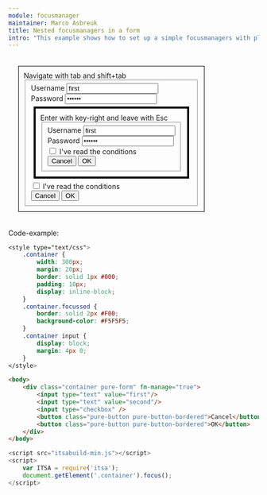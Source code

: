 ```yaml
---
module: focusmanager
maintainer: Marco Asbreuk
title: Nested focusmanagers in a form
intro: "This example shows how to set up a simple focusmanagers with plain HTML. <br><br>By setting the focus to the container, the first element gets focussed automaticly. Looping through the focussable items can be done by the tab-keys - which is the default."
---
```


<style type="text/css">
    .container {
        margin: 20px;
        border: solid 1px #000;
        padding: 10px;
        display: inline-block;
    }
    .container.focussed {
        border: solid 2px #F00;
        background-color: #F5F5F5;
    }
    .container2 {
        margin: 5px;
        border: solid 4px #000;
        padding: 10px;
        display: block;
    }
    .container2.focussed {
        border: solid 4px #F00;
        background-color: #DDD;
    }
    .container2.focussed:focus {
        border: dotted 4px #F00;
    }
    .body-content.module p.spaced {
        margin-top: 4em;
    }
</style>

<form class="container pure-form pure-form-aligned" fm-manage="true">
    <div class="pure-form-message-inline">Navigate with tab and shift+tab</div>
    <fieldset>
        <div class="pure-control-group">
            <label for="name">Username</label>
            <input id="name" type="text" value="first"/>
        </div>
        <div class="pure-control-group">
            <label for="pw">Password</label>
            <input id="pw" type="password" value="second"/>
        </div>
        <div class="container2 pure-form pure-form-aligned" fm-manage="true">
            <div class="pure-form-message-inline">Enter with key-right and leave with Esc</div>
            <fieldset>
                <div class="pure-control-group">
                    <label for="nameinner">Username</label>
                    <input id="nameinner" type="text" value="first"/>
                </div>
                <div class="pure-control-group">
                    <label for="pwinner">Password</label>
                    <input id="pwinner" type="password" value="second"/>
                </div>
                <div class="pure-controls">
                    <label for="cbinner" class="pure-checkbox"><input id="cbinner" type="checkbox" /> I've read the conditions</label>
                </div>
                <div class="pure-controls">
                    <button class="pure-button pure-button-bordered">Cancel</button>
                    <button class="pure-button pure-button-bordered">OK</button>
                </div>
            </fieldset>
        </div>
        <div class="pure-controls">
            <label for="cb" class="pure-checkbox"><input id="cb" type="checkbox" /> I've read the conditions</label>
        </div>
        <div class="pure-controls">
            <button class="pure-button pure-button-bordered">Cancel</button>
            <button class="pure-button pure-button-bordered">OK</button>
        </div>
    </fieldset>
</form>

<p class="spaced">Code-example:</p>

```css
<style type="text/css">
    .container {
        width: 300px;
        margin: 20px;
        border: solid 1px #000;
        padding: 10px;
        display: inline-block;
    }
    .container.focussed {
        border: solid 2px #F00;
        background-color: #F5F5F5;
    }
    .container input {
        display: block;
        margin: 4px 0;
    }
</style>
```

```html
<body>
    <div class="container pure-form" fm-manage="true">
        <input type="text" value="first"/>
        <input type="text" value="second"/>
        <input type="checkbox" />
        <button class="pure-button pure-button-bordered">Cancel</button>
        <button class="pure-button pure-button-bordered">OK</button>
    </div>
</body>
```

```js
<script src="itsabuild-min.js"></script>
<script>
    var ITSA = require('itsa');
    document.getElement('.container').focus();
</script>
```

<script src="../../dist/itsabuild.js"></script>
<script>
    var ITSA = require('itsa');
    document.getElement('.container').focus();
</script>
